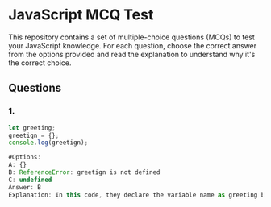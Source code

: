 # JavaScript MCQ Test

This repository contains a set of multiple-choice questions (MCQs) to test your JavaScript knowledge. For each question, choose the correct answer from the options provided and read the explanation to understand why it's the correct choice.

## Questions

### 1. 

```javascript
let greeting;
greetign = {};
console.log(greetign);

#Options:
A: {}
B: ReferenceError: greetign is not defined
C: undefined
Answer: B
Explanation: In this code, they declare the variable name as greeting but assign it as greetign (which is misspelled). So,it will show ReferenceError as it is not defined.
